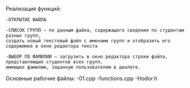 Реализация функций:

	-ОТКРЫТИЕ ФАЙЛА 
	
	-СПИСОК ГРУПП – по данным файла, содержащего сведения по студентам разных групп,
	создать новый текстовый файл с именами групп и отобразить его содержимое в окне редактора текста
	
	-ВЫБОР ПО ФАМИЛИИ – загрузить в окно редактора строки файла, представляющие студентов всех групп,
	имеющих фамилию, заданную пользователем в диалоге.

Основные рабочие файлы:
	-01.cpp
	-functions.cpp
	-Hodor.h
 
